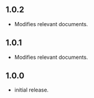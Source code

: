 ## 1.0.2

* Modifies relevant documents.

## 1.0.1

* Modifies relevant documents.

## 1.0.0

* initial release.